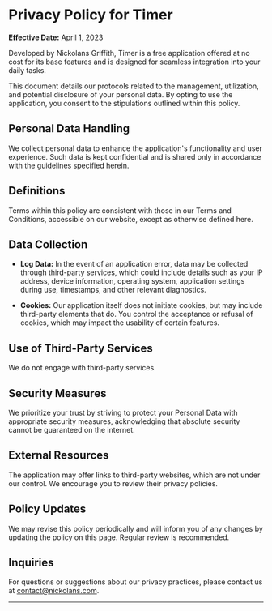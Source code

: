 # Privacy Policy for Timer

**Effective Date:** April 1, 2023

Developed by Nickolans Griffith, Timer is a free application offered at no cost for its base features and is designed for seamless integration into your daily tasks.

This document details our protocols related to the management, utilization, and potential disclosure of your personal data. By opting to use the application, you consent to the stipulations outlined within this policy.

## Personal Data Handling

We collect personal data to enhance the application's functionality and user experience. Such data is kept confidential and is shared only in accordance with the guidelines specified herein.

## Definitions

Terms within this policy are consistent with those in our Terms and Conditions, accessible on our website, except as otherwise defined here.

## Data Collection

- **Log Data:** In the event of an application error, data may be collected through third-party services, which could include details such as your IP address, device information, operating system, application settings during use, timestamps, and other relevant diagnostics.

- **Cookies:** Our application itself does not initiate cookies, but may include third-party elements that do. You control the acceptance or refusal of cookies, which may impact the usability of certain features.

## Use of Third-Party Services

We do not engage with third-party services.

## Security Measures

We prioritize your trust by striving to protect your Personal Data with appropriate security measures, acknowledging that absolute security cannot be guaranteed on the internet.

## External Resources

The application may offer links to third-party websites, which are not under our control. We encourage you to review their privacy policies.

## Policy Updates

We may revise this policy periodically and will inform you of any changes by updating the policy on this page. Regular review is recommended.

## Inquiries

For questions or suggestions about our privacy practices, please contact us at contact@nickolans.com.

---
